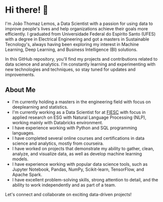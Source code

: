 # Hi there! 👋

I'm João Thomaz Lemos, a Data Scientist with a passion for using data to improve people's lives and help organizations achieve their goals more efficiently. I graduated from Universidade Federal do Espírito Santo (UFES) with a degree in Electrical Engineering and got a masters in Sustainable Tecnology's, always having been exploring my interest in Machine Learning, Deep Learning, and Business Intelligence (BI) solutions.


In this GitHub repository, you'll find my projects and contributions related to data science and analytics. I'm constantly learning and experimenting with new technologies and techniques, so stay tuned for updates and improvements.

## About Me

- I'm  currently holding a masters in the engineering field with focus on deeplearning and statistics.
- I'm  currently working as a Data Scientist for at [FIESC](https://fiesc.com.br/) with focus in applied research on ESG with Natural Language Processing (NLP), working mainly with Databricks environment.
- I have experience working with Python and SQL programming languages.
- I have completed several online courses and certifications in data science and analytics, mostly from courseira.
- I have worked on projects that demonstrate my ability to gather, clean, analyze, and visualize data, as well as develop machine learning models.
- I have experience working with popular data science tools, such as Jupyter Notebook, Pandas, NumPy, Scikit-learn, TensorFlow, and Apache Spark.
- I have excellent problem-solving skills, strong attention to detail, and the ability to work independently and as part of a team.

Let's connect and collaborate on exciting data-driven projects!
